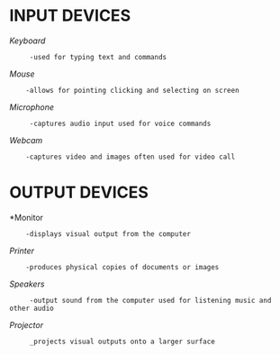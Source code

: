# INPUT DEVICES

_Keyboard_

         -used for typing text and commands

*Mouse*

        -allows for pointing clicking and selecting on screen

*Microphone*

         -captures audio input used for voice commands 

*Webcam*

        -captures video and images often used for video call

# OUTPUT DEVICES

*Monitor 

        -displays visual output from the computer

*Printer*

        -produces physical copies of documents or images  

*Speakers*

         -output sound from the computer used for listening music and other audio

*Projector*

         _projects visual outputs onto a larger surface
        
